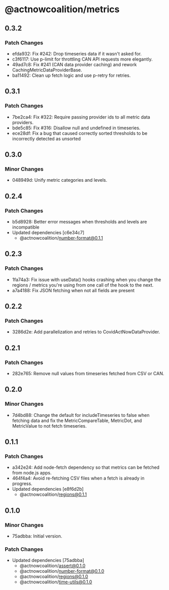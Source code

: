 # @actnowcoalition/metrics

## 0.3.2

### Patch Changes

- efda932: Fix #242: Drop timeseries data if it wasn't asked for.
- c3f6117: Use p-limit for throttling CAN API requests more elegantly.
- 49ad7c8: Fix #241 (CAN data provider caching) and rework CachingMetricDataProviderBase.
- ba11492: Clean up fetch logic and use p-retry for retries.

## 0.3.1

### Patch Changes

- 7be2ca4: Fix #322: Require passing provider ids to all metric data providers.
- bde5c85: Fix #316: Disallow null and undefined in timeseries.
- ece28df: Fix a bug that caused correctly sorted thresholds to be incorrectly detected as unsorted

## 0.3.0

### Minor Changes

- 048949d: Unify metric categories and levels.

## 0.2.4

### Patch Changes

- b5d8928: Better error messages when thresholds and levels are incompatible
- Updated dependencies [c6e34c7]
  - @actnowcoalition/number-format@0.1.1

## 0.2.3

### Patch Changes

- 1fa74a3: Fix issue with useData() hooks crashing when you change the regions / metrics you're using from one call of the hook to the next.
- a7a4188: Fix JSON fetching when not all fields are present

## 0.2.2

### Patch Changes

- 3286d2e: Add parallelization and retries to CovidActNowDataProvider.

## 0.2.1

### Patch Changes

- 282e765: Remove null values from timeseries fetched from CSV or CAN.

## 0.2.0

### Minor Changes

- 7d4bd88: Change the default for includeTimeseries to false when fetching data and fix the MetricCompareTable, MetricDot, and MetricValue to not fetch timeseries.

## 0.1.1

### Patch Changes

- a342e24: Add node-fetch dependency so that metrics can be fetched from node.js apps.
- 464f4a4: Avoid re-fetching CSV files when a fetch is already in progress.
- Updated dependencies [e8f6d2b]
  - @actnowcoalition/regions@0.1.1

## 0.1.0

### Minor Changes

- 75adbba: Initial version.

### Patch Changes

- Updated dependencies [75adbba]
  - @actnowcoalition/assert@0.1.0
  - @actnowcoalition/number-format@0.1.0
  - @actnowcoalition/regions@0.1.0
  - @actnowcoalition/time-utils@0.1.0
